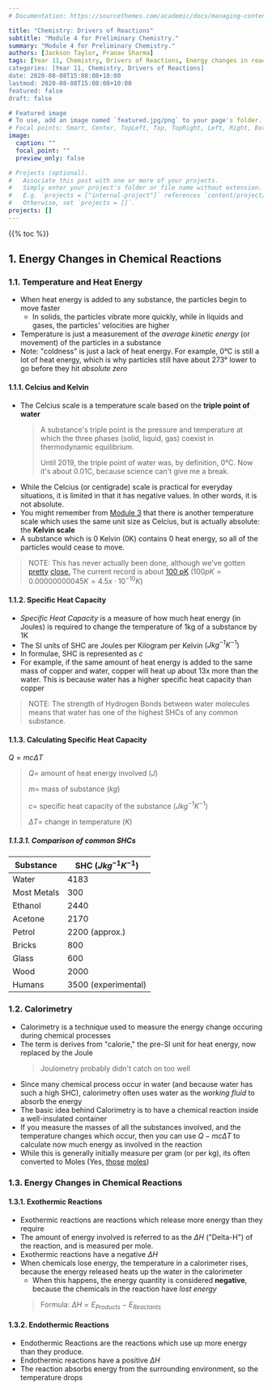 ```yaml
---
# Documentation: https://sourcethemes.com/academic/docs/managing-content/

title: "Chemistry: Drivers of Reactions"
subtitle: "Module 4 for Preliminary Chemistry."
summary: "Module 4 for Preliminary Chemistry."
authors: [Jackson Taylor, Pranav Sharma]
tags: [Year 11, Chemistry, Drivers of Reactions, Energy changes in reactions, Enthalpy, Hess' Law, Entropy, Gibbs Free Energy]
categories: [Year 11, Chemistry, Drivers of Reactions]
date: 2020-08-08T15:08:08+10:00
lastmod: 2020-08-08T15:08:08+10:00
featured: false
draft: false

# Featured image
# To use, add an image named `featured.jpg/png` to your page's folder.
# Focal points: Smart, Center, TopLeft, Top, TopRight, Left, Right, BottomLeft, Bottom, BottomRight.
image:
  caption: ""
  focal_point: ""
  preview_only: false

# Projects (optional).
#   Associate this post with one or more of your projects.
#   Simply enter your project's folder or file name without extension.
#   E.g. `projects = ["internal-project"]` references `content/project/deep-learning/index.md`.
#   Otherwise, set `projects = []`.
projects: []
---
```


{{% toc %}}

## 1. Energy Changes in Chemical Reactions
### 1.1. Temperature and Heat Energy
- When heat energy is added to any substance, the particles begin to move faster
  - In solids, the particles vibrate more quickly, while in liquids and gases, the particles' velocities are higher
- Temperature is just a measurement of the *average kinetic energy* (or movement) of the particles in a substance
- Note: "coldness" is just a lack of heat energy. For example, 0°C is still a lot of heat energy, which is why particles still have about 273° lower to go before they hit *absolute zero*
#### 1.1.1. Celcius and Kelvin
- The Celcius scale is a temperature scale based on the **triple point of water**
  > A substance's triple point is the pressure and temperature at which the three phases (solid, liquid, gas) coexist in thermodynamic equilibrium.
  >
  > Until 2019, the triple point of water was, by definition, 0°C. Now it's about 0.01C, because science can't give me a break.
- While the Celcius (or centigrade) scale is practical for everyday situations, it is limited in that it has negative values. In other words, it is not absolute.
- You might remember from [Module 3](/post/reactive-chemistry) that there is another temperature scale which uses the same unit size as Celcius, but is actually absolute: the **Kelvin scale**
- A substance which is 0 Kelvin (0K) contains 0 heat energy, so all of the particles would cease to move.
 > NOTE: This has never actually been done, although we've gotten [pretty](https://www.nasa.gov/vision/earth/technologies/biggest_chill.html) [close.](http://scienceline.ucsb.edu/getkey.php?key=225#:~:text=The%20closest%20to%20absolute%20zero%20anyone%20has%20reached,had%20been%20made%20decades%20before%20it%20was%20proven.) The current record is about [100 pK](https://coldatomlab.jpl.nasa.gov/mission/) $(100pK=0.00000000045K=4.5x\cdot10^{-10}K)$
 #### 1.1.2. Specific Heat Capacity
 - *Specific Heat Capacity* is a measure of how much heat energy (in Joules) is required to change the temperature of 1kg of a substance by 1K
 - The SI units of SHC are Joules per Kilogram per Kelvin $(Jkg^{-1}K^{-1})$
 - In formulae, SHC is represented as $c$
  - For example, if the same amount of heat energy is added to the same mass of copper and water, copper will heat up about 13x more than the water. This is because water has a higher specific heat capacity than copper
  > NOTE: The strength of Hydrogen Bonds between water molecules means that water has one of the highest SHCs of any common substance.
#### 1.1.3. Calculating Specific Heat Capacity
$Q=mc\Delta T$
> $Q=$ amount of heat energy involved $(J)$
>
> $m=$ mass of substance $(kg)$
>
> $c=$ specific heat capacity of the substance $(Jkg^{-1}K^{-1})$
>
> $\Delta T=$ change in temperature $(K)$
##### 1.1.3.1. Comparison of common SHCs

| Substance | SHC $(Jkg^{-1}K^{-1})$ |
|-|-|
| Water | 4183 |
| Most Metals | 300 |
| Ethanol | 2440 |
| Acetone | 2170 |
| Petrol | 2200 (approx.) |
| Bricks | 800 |
| Glass | 600 |
| Wood | 2000 |
| Humans | 3500 (experimental) |
### 1.2. Calorimetry
- Calorimetry is a technique used to measure the energy change occuring during chemical processes
- The term is derives from "calorie," the pre-SI unit for heat energy, now replaced by the Joule
  > Joulometry probably didn't catch on too well
- Since many chemical process occur in water (and because water has such a high SHC), calorimetry often uses water as the *working fluid* to absorb the energy
- The basic idea behind Calorimetry is to have a chemical reaction inside a well-insulated container
- If you measure the masses of all the substances involved, and the temperature changes which occur, then you can use $Q-mc\Delta T$ to calculate now much energy as involved in the reaction
- While this is generally initially measure per gram (or per kg), its often converted to Moles (Yes, [t](https://th.bing.com/th/id/OIP.WByv1RYR_rYL3Enw_4CY0gHaGn?pid=Api&rs=1)[h](https://i.pinimg.com/736x/a1/b3/fe/a1b3fecc3b6c6fdd411ec8143fda36a8--mole-day-chemistry-humor.jpg)[o](https://www.thoughtco.com/thmb/EsE5hHQdqTJdB4UkPMtQt92hNyg=/768x0/filters:no_upscale():max_bytes(150000):strip_icc()/chemcat_guacamole-56a130583df78cf772684211.jpg)[s](https://pics.me.me/party-barackisinthehousetonight-i-just-found-this-really-weird-mole-on-11291773.png)[e](http://t-shirtguru.com/product-images/mole-problems-t-shirt-mentalfloss-1.jpg) [moles](https://what-if.xkcd.com/4/))
### 1.3. Energy Changes in Chemical Reactions
#### 1.3.1. Exothermic Reactions
- Exothermic reactions are reactions which release more energy than they require
- The amount of energy involved is referred to as the $\Delta H$ ("Delta-H") of the reaction, and is measured per mole.
- Exothermic reactions have a negative $\Delta H$
- When chemicals lose energy, the temperature in a calorimeter rises, because the energy released heats up the water in the calorimeter
  - When this happens, the energy quantity is considered **negative**, because the chemicals in the reaction have *lost energy*
  > $\text{Formula: }\Delta H=E_{Products}-E_{Reactants}$
#### 1.3.2. Endothermic Reactions
- Endothermic Reactions are the reactions which use up more energy than they produce.
- Endothermic reactions have a positive $\Delta H$
- The reaction absorbs energy from the surrounding environment, so the temperature drops
<!---# References-->
